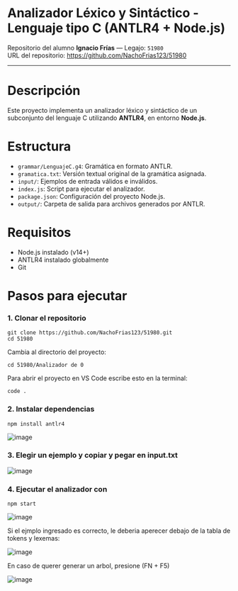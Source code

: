 # Analizador Léxico y Sintáctico - Lenguaje tipo C (ANTLR4 + Node.js)

Repositorio del alumno **Ignacio Frías** — Legajo: `51980`  
URL del repositorio: https://github.com/NachoFrias123/51980

---

# Descripción

Este proyecto implementa un analizador léxico y sintáctico de un subconjunto del lenguaje C utilizando **ANTLR4**, en entorno **Node.js**.


# Estructura

- `grammar/LenguajeC.g4`: Gramática en formato ANTLR.
- `gramatica.txt`: Versión textual original de la gramática asignada.
- `input/`: Ejemplos de entrada válidos e inválidos.
- `index.js`: Script para ejecutar el analizador.
- `package.json`: Configuración del proyecto Node.js.
- `output/`: Carpeta de salida para archivos generados por ANTLR.

# Requisitos

- Node.js instalado (v14+)
- ANTLR4 instalado globalmente
- Git


# Pasos para ejecutar

### 1. Clonar el repositorio

    git clone https://github.com/NachoFrias123/51980.git
    cd 51980

Cambia al directorio del proyecto:

    cd 51980/Analizador de 0

Para abrir el proyecto en VS Code escribe esto en la terminal:

    code .


### 2. Instalar dependencias
    npm install antlr4

  ![image](https://github.com/user-attachments/assets/356aa9e1-32a9-4d90-9909-87d2c482c8e3)

### 3. Elegir un ejemplo y copiar y pegar en input.txt
 
![image](https://github.com/user-attachments/assets/3c7c372b-2fe7-4d81-9dab-63c64e5b4013)


### 4. Ejecutar el analizador con
    npm start
    
![image](https://github.com/user-attachments/assets/d6798548-813c-46b4-9dc4-b59b73ff0264)

Si el ejmplo ingresado es correcto, le deberia aperecer debajo de la tabla de tokens y lexemas:

![image](https://github.com/user-attachments/assets/bb60136e-74fc-4062-a23b-2e674d121808)

En caso de querer generar un arbol, presione (FN + F5)

![image](https://github.com/user-attachments/assets/a1d9e3cb-b197-4f81-80d9-6c3537289b52)


